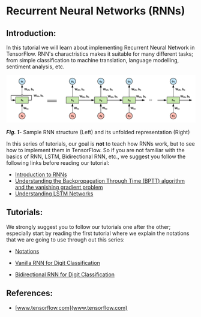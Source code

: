 # Recurrent Neural Networks (RNNs)

## Introduction:

In this tutorial we will learn about implementing Recurrent Neural Network in TensorFlow. 
RNN's charactristics makes it suitable for many different tasks; from simple classification to machine translation, language modelling, sentiment analysis, etc.


![RNN](Tutorials/files/01.png)

___Fig. 1-___ Sample RNN structure (Left) and its unfolded representation (Right)


In this series of tutorials, our goal is __not__ to teach how RNNs work, but to see how to implement them in TensorFlow. So if you are not familiar with the basics of RNN, LSTM, Bidirectional RNN, etc., we suggest you follow the following links before reading our tutorial:

- [Introduction to RNNs](http://www.wildml.com/2015/09/recurrent-neural-networks-tutorial-part-1-introduction-to-rnns/)
- [Understanding the Backpropagation Through Time (BPTT) algorithm and the vanishing gradient problem](http://www.wildml.com/2015/09/recurrent-neural-networks-tutorial-part-1-introduction-to-rnns/)
- [Understanding LSTM Networks](https://colah.github.io/posts/2015-08-Understanding-LSTMs/)


## Tutorials:

We strongly suggest you to follow our tutorials one after the other; especially start by reading the first tutorial where we explain the notations that we are going to use through out this series:

- [Notations](https://github.com/easy-tensorflow/easy-tensorflow/blob/master/7_Recurrent_Neural_Network/Tutorials/01_Notations.ipynb)
- [Vanilla RNN for Digit Classification](https://github.com/easy-tensorflow/easy-tensorflow/blob/master/7_Recurrent_Neural_Network/Tutorials/06_Vanilla_RNN_for_Classification.ipynb)

- [Bidirectional RNN for Digit Classification](https://github.com/easy-tensorflow/easy-tensorflow/blob/master/7_Recurrent_Neural_Network/Tutorials/07_Bidirectional_RNN_for_Classification.ipynb)

## References:
* [www.tensorflow.com](www.tensorflow.com)

